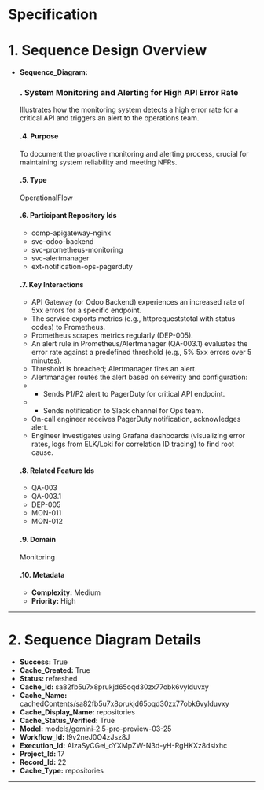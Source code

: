 # Specification

# 1. Sequence Design Overview

- **Sequence_Diagram:**
  ### . System Monitoring and Alerting for High API Error Rate
  Illustrates how the monitoring system detects a high error rate for a critical API and triggers an alert to the operations team.

  #### .4. Purpose
  To document the proactive monitoring and alerting process, crucial for maintaining system reliability and meeting NFRs.

  #### .5. Type
  OperationalFlow

  #### .6. Participant Repository Ids
  
  - comp-apigateway-nginx
  - svc-odoo-backend
  - svc-prometheus-monitoring
  - svc-alertmanager
  - ext-notification-ops-pagerduty
  
  #### .7. Key Interactions
  
  - API Gateway (or Odoo Backend) experiences an increased rate of 5xx errors for a specific endpoint.
  - The service exports metrics (e.g., httprequeststotal with status codes) to Prometheus.
  - Prometheus scrapes metrics regularly (DEP-005).
  - An alert rule in Prometheus/Alertmanager (QA-003.1) evaluates the error rate against a predefined threshold (e.g., 5% 5xx errors over 5 minutes).
  - Threshold is breached; Alertmanager fires an alert.
  - Alertmanager routes the alert based on severity and configuration:
  -   - Sends P1/P2 alert to PagerDuty for critical API endpoint.
  -   - Sends notification to Slack channel for Ops team.
  - On-call engineer receives PagerDuty notification, acknowledges alert.
  - Engineer investigates using Grafana dashboards (visualizing error rates, logs from ELK/Loki for correlation ID tracing) to find root cause.
  
  #### .8. Related Feature Ids
  
  - QA-003
  - QA-003.1
  - DEP-005
  - MON-011
  - MON-012
  
  #### .9. Domain
  Monitoring

  #### .10. Metadata
  
  - **Complexity:** Medium
  - **Priority:** High
  


---

# 2. Sequence Diagram Details

- **Success:** True
- **Cache_Created:** True
- **Status:** refreshed
- **Cache_Id:** sa82fb5u7x8prukjd65oqd30zx77obk6vylduvxy
- **Cache_Name:** cachedContents/sa82fb5u7x8prukjd65oqd30zx77obk6vylduvxy
- **Cache_Display_Name:** repositories
- **Cache_Status_Verified:** True
- **Model:** models/gemini-2.5-pro-preview-03-25
- **Workflow_Id:** I9v2neJ0O4zJsz8J
- **Execution_Id:** AIzaSyCGei_oYXMpZW-N3d-yH-RgHKXz8dsixhc
- **Project_Id:** 17
- **Record_Id:** 22
- **Cache_Type:** repositories


---

